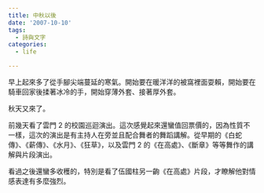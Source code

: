 ```yaml
---
title: 中秋以後
date: '2007-10-10'
tags:
  - 詩與文字
categories:
  - life

---
```

早上起來多了從手腳尖端蔓延的寒氣。開始要在暖洋洋的被窩裡面耍賴，開始要在騎車回家後揉著冰冷的手，開始穿薄外套、接著厚外套。  
  
秋天又來了。  
  
前幾天看了雲門 2 的校園巡迴演出。這次感覺起來還蠻值回票價的，因為性質不一樣，這次的演出是有主持人在旁並且配合舞者的舞蹈講解。從早期的《白蛇傳》、《薪傳》、《水月》、《狂草》，以及雲門 2 的《在高處》、《斷章》等等舞作的講解與片段演出。  
  
看過之後還蠻多收穫的，特別是看了伍國柱另一齣《在高處》片段，才瞭解他對情感表達有多麼強烈。